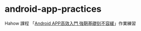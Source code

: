 # android-app-practices

Hahow 課程 「[Android APP高效入門 強靭基礎刻不容緩](https://hahow.in/courses/5afa6930bb4174001e3fe268)」作業練習
